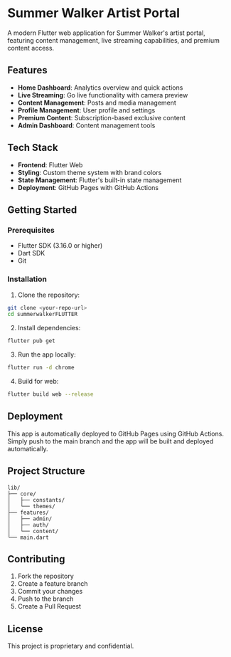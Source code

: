 # Summer Walker Artist Portal

A modern Flutter web application for Summer Walker's artist portal, featuring content management, live streaming capabilities, and premium content access.

## Features

- **Home Dashboard**: Analytics overview and quick actions
- **Live Streaming**: Go live functionality with camera preview
- **Content Management**: Posts and media management
- **Profile Management**: User profile and settings
- **Premium Content**: Subscription-based exclusive content
- **Admin Dashboard**: Content management tools

## Tech Stack

- **Frontend**: Flutter Web
- **Styling**: Custom theme system with brand colors
- **State Management**: Flutter's built-in state management
- **Deployment**: GitHub Pages with GitHub Actions

## Getting Started

### Prerequisites

- Flutter SDK (3.16.0 or higher)
- Dart SDK
- Git

### Installation

1. Clone the repository:
```bash
git clone <your-repo-url>
cd summerwalkerFLUTTER
```

2. Install dependencies:
```bash
flutter pub get
```

3. Run the app locally:
```bash
flutter run -d chrome
```

4. Build for web:
```bash
flutter build web --release
```

## Deployment

This app is automatically deployed to GitHub Pages using GitHub Actions. Simply push to the main branch and the app will be built and deployed automatically.

## Project Structure

```
lib/
├── core/
│   ├── constants/
│   └── themes/
├── features/
│   ├── admin/
│   ├── auth/
│   └── content/
└── main.dart
```

## Contributing

1. Fork the repository
2. Create a feature branch
3. Commit your changes
4. Push to the branch
5. Create a Pull Request

## License

This project is proprietary and confidential.
